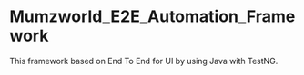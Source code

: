 # Mumzworld_E2E_Automation_Framework
This framework based on End To End for UI by using Java with TestNG.
